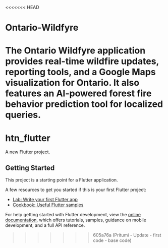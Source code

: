 <<<<<<< HEAD
# Ontario-Wildfyre
The Ontario Wildfyre application provides real-time wildfire updates, reporting tools, and a Google Maps visualization for Ontario. It also features an AI-powered forest fire behavior prediction tool for localized queries.
=======
# htn_flutter

A new Flutter project.

## Getting Started

This project is a starting point for a Flutter application.

A few resources to get you started if this is your first Flutter project:

- [Lab: Write your first Flutter app](https://docs.flutter.dev/get-started/codelab)
- [Cookbook: Useful Flutter samples](https://docs.flutter.dev/cookbook)

For help getting started with Flutter development, view the
[online documentation](https://docs.flutter.dev/), which offers tutorials,
samples, guidance on mobile development, and a full API reference.
>>>>>>> 605a76a (Pritumi - Update - first code - base code)
